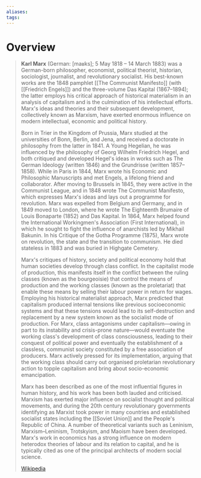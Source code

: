 ```yaml
---
aliases: 
tags:
---
```

# Overview

> **Karl Marx** (German: [maʁks]; 5 May 1818 – 14 March 1883) was a German-born philosopher, economist, political theorist, historian, sociologist, journalist, and revolutionary socialist. His best-known works are the 1848 pamphlet [[The Communist Manifesto]] (with [[Friedrich Engels]]) and the three-volume Das Kapital (1867–1894); the latter employs his critical approach of historical materialism in an analysis of capitalism and is the culmination of his intellectual efforts. Marx's ideas and theories and their subsequent development, collectively known as Marxism, have exerted enormous influence on modern intellectual, economic and political history.
>
> Born in Trier in the Kingdom of Prussia, Marx studied at the universities of Bonn, Berlin, and Jena, and received a doctorate in philosophy from the latter in 1841. A Young Hegelian, he was influenced by the philosophy of Georg Wilhelm Friedrich Hegel, and both critiqued and developed Hegel's ideas in works such as The German Ideology (written 1846) and the Grundrisse (written 1857–1858). While in Paris in 1844, Marx wrote his Economic and Philosophic Manuscripts and met Engels, a lifelong friend and collaborator. After moving to Brussels in 1845, they were active in the Communist League, and in 1848 wrote The Communist Manifesto, which expresses Marx's ideas and lays out a programme for revolution. Marx was expelled from Belgium and Germany, and in 1849 moved to London, where he wrote The Eighteenth Brumaire of Louis Bonaparte (1852) and Das Kapital. In 1864, Marx helped found the International Workingmen's Association (First International), in which he sought to fight the influence of anarchists led by Mikhail Bakunin. In his Critique of the Gotha Programme (1875), Marx wrote on revolution, the state and the transition to communism. He died stateless in 1883 and was buried in Highgate Cemetery.
>
> Marx's critiques of history, society and political economy hold that human societies develop through class conflict. In the capitalist mode of production, this manifests itself in the conflict between the ruling classes (known as the bourgeoisie) that control the means of production and the working classes (known as the proletariat) that enable these means by selling their labour power in return for wages. Employing his historical materialist approach, Marx predicted that capitalism produced internal tensions like previous socioeconomic systems and that these tensions would lead to its self-destruction and replacement by a new system known as the socialist mode of production. For Marx, class antagonisms under capitalism—owing in part to its instability and crisis-prone nature—would eventuate the working class's development of class consciousness, leading to their conquest of political power and eventually the establishment of a classless, communist society constituted by a free association of producers. Marx actively pressed for its implementation, arguing that the working class should carry out organised proletarian revolutionary action to topple capitalism and bring about socio-economic emancipation.
>
> Marx has been described as one of the most influential figures in human history, and his work has been both lauded and criticised. Marxism has exerted major influence on socialist thought and political movements, and during the 20th century revolutionary governments identifying as Marxist took power in many countries and established socialist states including the [[Soviet Union]] and the People's Republic of China. A number of theoretical variants such as Leninism, Marxism–Leninism, Trotskyism, and Maoism have been developed. Marx's work in economics has a strong influence on modern heterodox theories of labour and its relation to capital, and he is typically cited as one of the principal architects of modern social science.
>
> [Wikipedia](https://en.wikipedia.org/wiki/Karl%20Marx)